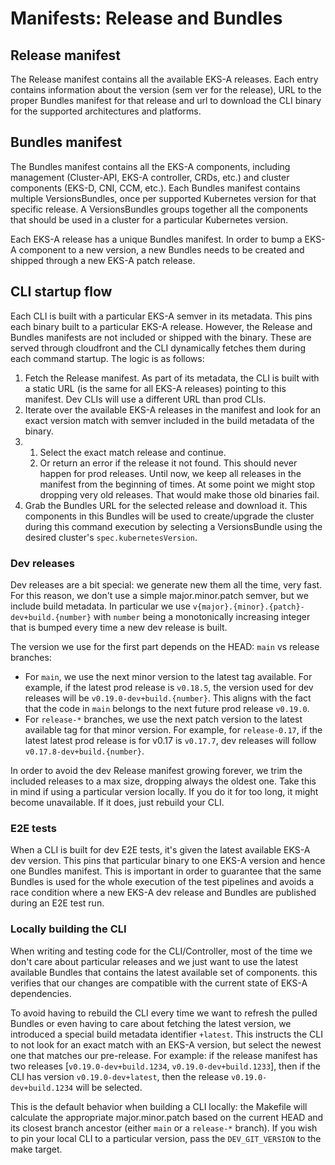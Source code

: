 # Manifests: Release and Bundles

## Release manifest
The Release manifest contains all the available EKS-A releases. Each entry contains information about the version (sem ver for the release), URL to the proper Bundles manifest for that release and url to download the CLI binary for the supported architectures and platforms.

## Bundles manifest
The Bundles manifest contains all the EKS-A components, including management (Cluster-API, EKS-A controller, CRDs, etc.) and cluster components (EKS-D, CNI, CCM, etc.). Each Bundles manifest contains multiple VersionsBundles, once per supported Kubernetes version for that specific release. A VersionsBundles groups together all the components that should be used in a cluster for a particular Kubernetes version.

Each EKS-A release has a unique Bundles manifest. In order to bump a EKS-A component to a new version, a new Bundles needs to be created and shipped through a new EKS-A patch release.

## CLI startup flow
Each CLI is built with a particular EKS-A semver in its metadata. This pins each binary built to a particular EKS-A release. However, the Release and Bundles manifests are not included or shipped with the binary. These are served through cloudfront and the CLI dynamically fetches them during each command startup. The logic is as follows:
1. Fetch the Release manifest. As part of its metadata, the CLI is built with a static URL (is the same for all EKS-A releases) pointing to this manifest. Dev CLIs will use a different URL than prod CLIs.
1. Iterate over the available EKS-A releases in the manifest and look for an exact version match with semver included in the build metadata of the binary.
1.
	1. Select the exact match release and continue.
	1. Or return an error if the release it not found. This should never happen for prod releases. Until now, we keep all releases in the manifest from the beginning of times. At some point we might stop dropping very old releases. That would make those old binaries fail.
1. Grab the Bundles URL for the selected release and download it. This components in this Bundles will be used to create/upgrade the cluster during this command execution by selecting a VersionsBundle using the desired cluster's `spec.kubernetesVersion`.

### Dev releases
Dev releases are a bit special: we generate new them all the time, very fast. For this reason, we don't use a simple major.minor.patch semver, but we include build metadata. In particular we use `v{major}.{minor}.{patch}-dev+build.{number}` with `number` being a monotonically increasing integer that is bumped every time a new dev release is built.

The version we use for the first part depends on the HEAD: `main` vs release branches:
- For `main`, we use the next minor version to the latest tag available. For example, if the latest prod release is `v0.18.5`, the version used for dev releases will be `v0.19.0-dev+build.{number}`. This aligns with the fact that the code in `main` belongs to the next future prod release `v0.19.0`.
- For `release-*` branches, we use the next patch version to the latest available tag for that minor version. For example, for `release-0.17`, if the latest latest prod release is for v0.17 is `v0.17.7`, dev releases will follow `v0.17.8-dev+build.{number}`.

In order to avoid the dev Release manifest growing forever, we trim the included releases to a max size, dropping always the oldest one. Take this in mind if using a particular version locally. If you do it for too long, it might become unavailable. If it does, just rebuild your CLI.

### E2E tests
When a CLI is built for dev E2E tests, it's given the latest available EKS-A dev version. This pins that particular binary to one EKS-A version and hence one Bundles manifest. This is important in order to guarantee that the same Bundles is used for the whole execution of the test pipelines and avoids a race condition where a new EKS-A dev release and Bundles are published during an E2E test run.

### Locally building the CLI
When writing and testing code for the CLI/Controller, most of the time we don't care about particular releases and we just want to use the latest available Bundles that contains the latest available set of components. this verifies that our changes are compatible with the current state of EKS-A dependencies.

To avoid having to rebuild the CLI every time we want to refresh the pulled Bundles or even having to care about fetching the latest version, we introduced a special build metadata identifier `+latest`. This instructs the CLI to not look for an exact match with an EKS-A version, but select the newest one that matches our pre-release. For example: if the release manifest has two releases [`v0.19.0-dev+build.1234`, `v0.19.0-dev+build.1233`], then if the CLI has version `v0.19.0-dev+latest`, then the release `v0.19.0-dev+build.1234` will be selected.

This is the default behavior when building a CLI locally: the Makefile will calculate the appropriate major.minor.patch based on the current HEAD and its closest branch ancestor (either `main` or a `release-*` branch). If you wish to pin your local CLI to a particular version, pass the `DEV_GIT_VERSION` to the make target.